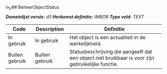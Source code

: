 ï»¿## BeheerObjectStatus

*__Domeinlijst versie:__ d5*
*__Herkomst definitie:__ IMBOR*
*__Type veld:__ TEXT*

|__Code__ |__Description__ |__Definitie__	|
|	---	|	---	|   ---	| 
| In gebruik | In gebruik | Het object is een actualiteit in de werkelijkheid. |
| Buiten gebruik | Buiten gebruik | Statusbeschrijving die aangeeft dat een object niet bruikbaar is voor zijn gebruikelijke functie. |
